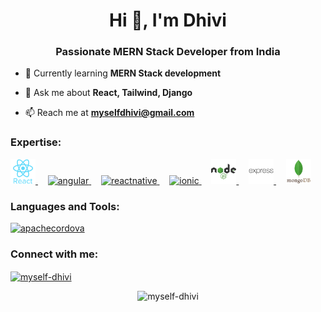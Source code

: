 <h1 align="center">Hi 👋, I'm Dhivi</h1>
<h3 align="center">Passionate MERN Stack Developer from India</h3>

- 🌱 Currently learning **MERN Stack development**

- 💬 Ask me about **React, Tailwind, Django**

- 📫 Reach me at **myselfdhivi@gmail.com**

<h3 align="left">Expertise:</h3>

<p align="left">
    <a href="https://reactjs.org/" target="_blank" rel="noreferrer">
      <img src="https://raw.githubusercontent.com/devicons/devicon/master/icons/react/react-original-wordmark.svg" alt="react" width="40" height="40" />
    </a>&nbsp;&nbsp;&nbsp;
    <a href="https://angular.io" target="_blank" rel="noreferrer">
       <img src="https://angular.io/assets/images/logos/angular/angular.svg" alt="angular" width="40" height="40"/>
   </a>&nbsp;&nbsp;&nbsp;
    <a href="https://reactnative.dev/" target="_blank" rel="noreferrer">
      <img src="https://reactnative.dev/img/header_logo.svg" alt="reactnative" width="40" height="40" />
    </a>&nbsp;&nbsp;&nbsp;
    <a href="https://ionicframework.com" target="_blank" rel="noreferrer">
       <img src="https://upload.wikimedia.org/wikipedia/commons/d/d1/Ionic_Logo.svg" alt="ionic" width="40" height="40"/> 
  </a>&nbsp;&nbsp;&nbsp;
  <a href="https://nodejs.org" target="_blank" rel="noreferrer"> 
      <img src="https://raw.githubusercontent.com/devicons/devicon/master/icons/nodejs/nodejs-original-wordmark.svg" alt="nodejs" width="40" height="40"/> 
  </a>&nbsp;&nbsp;&nbsp;
  <a href="https://expressjs.com" target="_blank" rel="noreferrer">
       <img src="https://raw.githubusercontent.com/devicons/devicon/master/icons/express/express-original-wordmark.svg" alt="express" width="40" height="40"/> 
  </a>&nbsp;&nbsp;&nbsp;
  <a href="https://www.mongodb.com/" target="_blank" rel="noreferrer">
       <img src="https://raw.githubusercontent.com/devicons/devicon/master/icons/mongodb/mongodb-original-wordmark.svg" alt="mongodb" width="40" height="40"/>
   </a>
  </p>
  

<h3 align="left">Languages and Tools:</h3>

<p align="left">
  <a href="https://cordova.apache.org/" target="_blank" rel="noreferrer">
    <img src="https://www.vectorlogo.zone/logos/apache_cordova/apache_cordova-icon.svg" alt="apachecordova" width="40" height="40" />
  </a>
  <!-- Add other languages and tools here -->
</p>

<h3 align="left">Connect with me:</h3>

<p align="left">
  <a href="https://linkedin.com/in/myself-dhivi" target="blank">
    <img align="center" src="https://raw.githubusercontent.com/rahuldkjain/github-profile-readme-generator/master/src/images/icons/Social/linked-in-alt.svg" alt="myself-dhivi" height="30" width="40" />
  </a>
</p>

<p align="center">
  <img src="https://github-readme-stats.vercel.app/api/top-langs?username=myself-dhivi&show_icons=true&locale=en&layout=compact" alt="myself-dhivi" />
</p>
